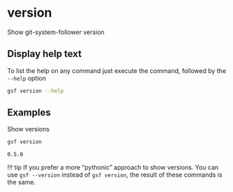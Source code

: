 # version
Show git-system-follower version

## Display help text
To list the help on any command just execute the command, followed by the `--help` option

```bash
gsf version --help
```

## Examples
Show versions

```bash
gsf version
```

<div class="result" markdown>

```text
0.5.0
```

</div>

!!! tip
    If you prefer a more “pythonic” approach to show versions.
    You can use `gsf --version` instead of `gsf version`, the result of these commands is the same.
